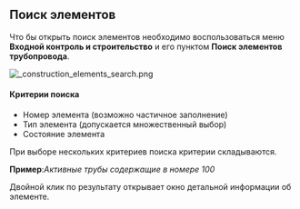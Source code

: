﻿
## Поиск элементов 
Что бы открыть поиск элементов необходимо воспользоваться меню **Входной контроль и строительство** и его пунктом **Поиск элементов трубопровода**.

![_construction_elements_search.png](./images/_construction_elements_search.png "")

#### Критерии поиска
* Номер элемента (возможно частичное заполнение)
* Тип элемента (допускается множественный выбор)
* Состояние элемента

При выборе нескольких критериев поиска критерии складываются.

**Пример**:*Активные трубы содержащие в номере 100*

Двойной клик по результату открывает окно детальной информации об элементе.


